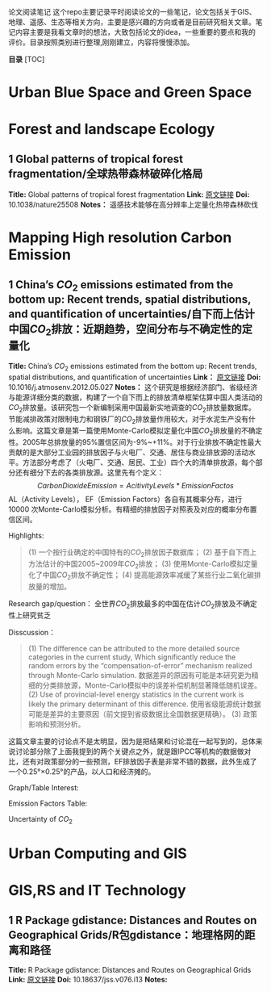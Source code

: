 论文阅读笔记
这个repo主要记录平时阅读论文的一些笔记，论文包括关于GIS、地理、遥感、生态等相关方向，主要是感兴趣的方向或者是目前研究相关文章。笔记内容主要是我看文章时的想法，大致包括论文的idea，一些重要的要点和我的评价。目录按照类别进行整理,刚刚建立，内容将慢慢添加。

**目录**
[TOC]
# Urban Blue Space and Green Space

# Forest and landscape Ecology

## 1 Global patterns of tropical forest fragmentation/全球热带森林破碎化格局
**Title:** Global patterns of tropical forest fragmentation
**Link:** [原文链接](https://www.nature.com/articles/nature25508)
**Doi:** 10.1038/nature25508
**Notes：** 遥感技术能够在高分辨率上定量化热带森林砍伐

# Mapping High resolution Carbon Emission

## 1  China’s $CO_2$ emissions estimated from the bottom up: Recent trends, spatial distributions, and quantification of uncertainties/自下而上估计中国$CO_2$排放：近期趋势，空间分布与不确定性的定量化 
**Title:** China’s $CO_2$ emissions estimated from the bottom up: Recent trends, spatial distributions, and quantification of uncertainties
**Link：** [原文链接](https://www.sciencedirect.com/science/article/pii/S1352231012004761?via%3Dihub)
**Doi:** 10.1016/j.atmosenv.2012.05.027
**Notes：** 这个研究是根据经济部门、省级经济与能源详细分类的数据，构建了一个自下而上的排放清单框架估算中国人类活动的$CO_2$排放量。该研究包一个新编制采用中国最新实地调查的$CO_2$排放量数据库。节能减排政策对限制电力和钢铁厂的$CO_2$排放量作用较大，对于水泥生产没有什么影响。这篇文章是第一篇使用Monte-Carlo模拟定量化中国$CO_2$排放量的不确定性。2005年总排放量的95%置信区间为-9%~+11%。对于行业排放不确定性最大贡献的是大部分工业园的排放因子与火电厂、交通、居住与商业排放源的活动水平。方法部分考虑了（火电厂、交通、居民、工业）四个大的清单排放源，每个部分还有细分下去的各类排放源。这里先有个定义：
$$ Carbon Dioxide Emission = Acitivity Levels * Emission Factos $$
AL（Activity Levels）， EF（Emission Factors）各自有其概率分布，进行10000 次Monte-Carlo模拟分析。有精细的排放因子对照表及对应的概率分布置信区间。

Highlights:
> (1)  一个按行业确定的中国特有的$CO_2$排放因子数据库；
> (2) 基于自下而上方法估计的中国2005~2009年$CO_2$排放；
> (3) 使用Monte-Carlo模拟定量化了中国$CO_2$排放不确定性；
> (4) 提高能源效率减缓了某些行业二氧化碳排放量的增加。

Research gap/question：
全世界$CO_2$排放最多的中国在估计$CO_2$排放及不确定性上研究贫乏

Disscussion：
> (1) The difference can be attributed to the more detailed source categories in the current study, Which significantly reduce the random errors by the “compensation-of-error” mechanism realized through Monte-Carlo simulation. 数据差异的原因有可能是本研究更为精细的分类排放源，Monte-Carlo模拟中的误差补偿机制显著降低随机误差。
> (2) Use of provincial-level energy statistics in the current work is likely the primary determinant of this difference. 使用省级能源统计数据可能是差异的主要原因（前文提到省级数据比全国数据更精确）。
> (3) 政策影响和预测分析。

这篇文章主要的讨论点不是太明显，因为是把结果和讨论混在一起写到的，总体来说讨论部分除了上面我提到的两个关键点之外，就是跟IPCC等机构的数据做对比，还有对政策部分的一些预测，EF排放因子表是非常不错的数据，此外生成了一个0.25°×0.25°的产品，以人口和经济摊的。

Graph/Table Interest:

Emission Factors Table:

[]()

Uncertainty of $CO_2$

[]()

# Urban Computing and GIS

# GIS,RS and IT Technology
## 1 R Package gdistance: Distances and Routes on Geographical Grids/R包gdistance：地理格网的距离和路径
**Title:** R Package gdistance: Distances and Routes on Geographical Grids
**Link:** [原文链接](https://www.jstatsoft.org/article/view/v076i13)
**Doi:** 10.18637/jss.v076.i13
**Notes:** 